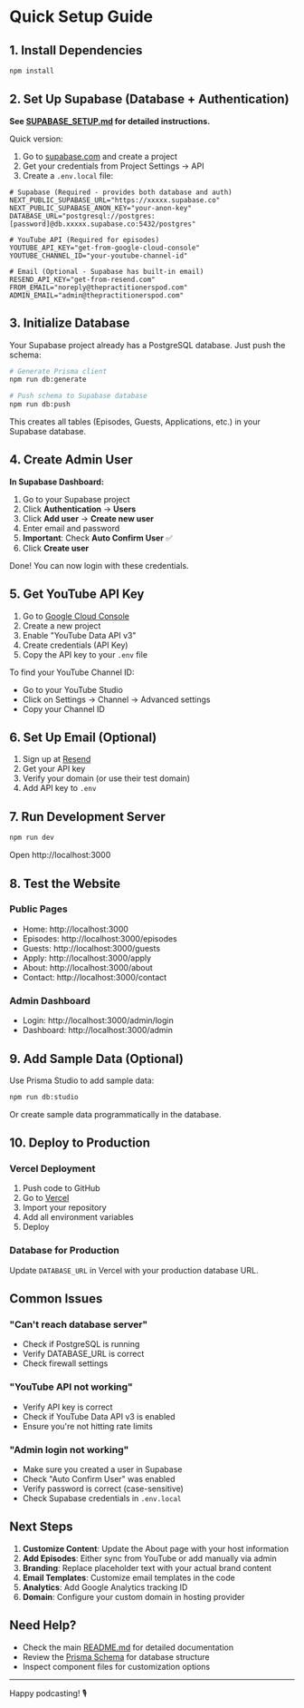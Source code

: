 # Quick Setup Guide

## 1. Install Dependencies

```bash
npm install
```

## 2. Set Up Supabase (Database + Authentication)

**See [SUPABASE_SETUP.md](./SUPABASE_SETUP.md) for detailed instructions.**

Quick version:
1. Go to [supabase.com](https://supabase.com) and create a project
2. Get your credentials from Project Settings → API
3. Create a `.env.local` file:

```env
# Supabase (Required - provides both database and auth)
NEXT_PUBLIC_SUPABASE_URL="https://xxxxx.supabase.co"
NEXT_PUBLIC_SUPABASE_ANON_KEY="your-anon-key"
DATABASE_URL="postgresql://postgres:[password]@db.xxxxx.supabase.co:5432/postgres"

# YouTube API (Required for episodes)
YOUTUBE_API_KEY="get-from-google-cloud-console"
YOUTUBE_CHANNEL_ID="your-youtube-channel-id"

# Email (Optional - Supabase has built-in email)
RESEND_API_KEY="get-from-resend.com"
FROM_EMAIL="noreply@thepractitionerspod.com"
ADMIN_EMAIL="admin@thepractitionerspod.com"
```

## 3. Initialize Database

Your Supabase project already has a PostgreSQL database. Just push the schema:

```bash
# Generate Prisma client
npm run db:generate

# Push schema to Supabase database
npm run db:push
```

This creates all tables (Episodes, Guests, Applications, etc.) in your Supabase database.

## 4. Create Admin User

**In Supabase Dashboard:**
1. Go to your Supabase project
2. Click **Authentication** → **Users**
3. Click **Add user** → **Create new user**
4. Enter email and password
5. **Important**: Check **Auto Confirm User** ✅
6. Click **Create user**

Done! You can now login with these credentials.

## 5. Get YouTube API Key

1. Go to [Google Cloud Console](https://console.cloud.google.com/)
2. Create a new project
3. Enable "YouTube Data API v3"
4. Create credentials (API Key)
5. Copy the API key to your `.env` file

To find your YouTube Channel ID:
- Go to your YouTube Studio
- Click on Settings → Channel → Advanced settings
- Copy your Channel ID

## 6. Set Up Email (Optional)

1. Sign up at [Resend](https://resend.com)
2. Get your API key
3. Verify your domain (or use their test domain)
4. Add API key to `.env`

## 7. Run Development Server

```bash
npm run dev
```

Open http://localhost:3000

## 8. Test the Website

### Public Pages
- Home: http://localhost:3000
- Episodes: http://localhost:3000/episodes
- Guests: http://localhost:3000/guests
- Apply: http://localhost:3000/apply
- About: http://localhost:3000/about
- Contact: http://localhost:3000/contact

### Admin Dashboard
- Login: http://localhost:3000/admin/login
- Dashboard: http://localhost:3000/admin

## 9. Add Sample Data (Optional)

Use Prisma Studio to add sample data:
```bash
npm run db:studio
```

Or create sample data programmatically in the database.

## 10. Deploy to Production

### Vercel Deployment

1. Push code to GitHub
2. Go to [Vercel](https://vercel.com)
3. Import your repository
4. Add all environment variables
5. Deploy

### Database for Production

Update `DATABASE_URL` in Vercel with your production database URL.

## Common Issues

### "Can't reach database server"
- Check if PostgreSQL is running
- Verify DATABASE_URL is correct
- Check firewall settings

### "YouTube API not working"
- Verify API key is correct
- Check if YouTube Data API v3 is enabled
- Ensure you're not hitting rate limits

### "Admin login not working"
- Make sure you created a user in Supabase
- Check "Auto Confirm User" was enabled
- Verify password is correct (case-sensitive)
- Check Supabase credentials in `.env.local`

## Next Steps

1. **Customize Content**: Update the About page with your host information
2. **Add Episodes**: Either sync from YouTube or add manually via admin
3. **Branding**: Replace placeholder text with your actual brand content
4. **Email Templates**: Customize email templates in the code
5. **Analytics**: Add Google Analytics tracking ID
6. **Domain**: Configure your custom domain in hosting provider

## Need Help?

- Check the main [README.md](./README.md) for detailed documentation
- Review the [Prisma Schema](./prisma/schema.prisma) for database structure
- Inspect component files for customization options

---

Happy podcasting! 🎙️

